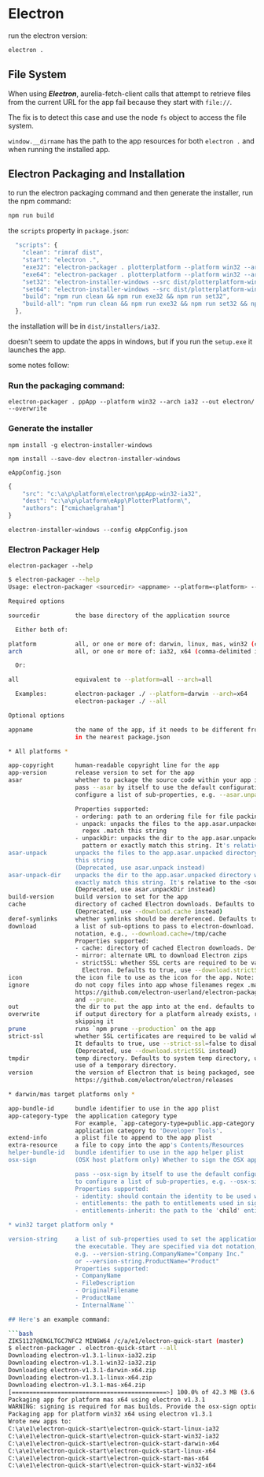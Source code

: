 # Electron

run the electron version:

```bash
electron .
```

## File System

When using ***Electron***, aurelia-fetch-client calls that attempt to retrieve files from the current URL for the app fail because they start with `file://`.

The fix is to detect this case and use the node `fs` object to access the file system.

`window.__dirname` has the path to the app resources for both `electron .` and when running the installed app.

## Electron Packaging and Installation

to run the electron packaging command and then generate the installer, run the npm command:

```bash
npm run build
```

the `scripts` property in `package.json`:

```javascript
  "scripts": {
    "clean": "rimraf dist",
    "start": "electron .",
    "exe32": "electron-packager . plotterplatform --platform win32 --arch ia32 --out dist/ --ignore \"(dist|node_modules)\"",
    "exe64": "electron-packager . plotterplatform --platform win32 --arch x64 --out dist/ --ignore \"(dist|node_modules)\"",
    "set32": "electron-installer-windows --src dist/plotterplatform-win32-ia32/ --dest dist/installers/ia32/",
    "set64": "electron-installer-windows --src dist/plotterplatform-win32-x64/ --dest dist/installers/x64/",
    "build": "npm run clean && npm run exe32 && npm run set32",
    "build-all": "npm run clean && npm run exe32 && npm run set32 && npm run exe64 && npm run set64"
  },
```

the installation will be in `dist/installers/ia32`.

doesn't seem to update the apps in windows, but if you run the `setup.exe` it launches the app.

some notes follow:

### Run the packaging command:

`electron-packager . ppApp --platform win32 --arch ia32 --out electron/ --overwrite`

### Generate the installer

`npm install -g electron-installer-windows`

`npm install --save-dev electron-installer-windows`

`eAppConfig.json`

```javascript
{
    "src": "c:\a\p\platform\electron\ppApp-win32-ia32",
    "dest": "c:\a\p\platform\eApp\PlotterPlatform\",
    "authors": ["cmichaelgraham"]
}
```

`electron-installer-windows --config eAppConfig.json`

### Electron Packager Help

`electron-packager --help`

```bash
$ electron-packager --help
Usage: electron-packager <sourcedir> <appname> --platform=<platform> --arch=<arch>

Required options

sourcedir          the base directory of the application source

  Either both of:

platform           all, or one or more of: darwin, linux, mas, win32 (comma-delimited if multiple)
arch               all, or one or more of: ia32, x64 (comma-delimited if multiple)

  Or:

all                equivalent to --platform=all --arch=all

  Examples:        electron-packager ./ --platform=darwin --arch=x64
                   electron-packager ./ --all

Optional options

appname            the name of the app, if it needs to be different from the "productName" or "name"
                   in the nearest package.json

* All platforms *

app-copyright      human-readable copyright line for the app
app-version        release version to set for the app
asar               whether to package the source code within your app into an archive. You can either
                   pass --asar by itself to use the default configuration, or use dot notation to
                   configure a list of sub-properties, e.g. --asar.unpackDir=sub_dir

                   Properties supported:
                   - ordering: path to an ordering file for file packing
                   - unpack: unpacks the files to the app.asar.unpacked directory whose filenames
                     regex .match this string
                   - unpackDir: unpacks the dir to the app.asar.unpacked directory whose names glob
                     pattern or exactly match this string. It's relative to the <sourcedir>.
asar-unpack        unpacks the files to the app.asar.unpacked directory whose filenames regex .match
                   this string
                   (Deprecated, use asar.unpack instead)
asar-unpack-dir    unpacks the dir to the app.asar.unpacked directory whose names glob pattern or
                   exactly match this string. It's relative to the <sourcedir>.
                   (Deprecated, use asar.unpackDir instead)
build-version      build version to set for the app
cache              directory of cached Electron downloads. Defaults to `$HOME/.electron`
                   (Deprecated, use --download.cache instead)
deref-symlinks     whether symlinks should be dereferenced. Defaults to true.
download           a list of sub-options to pass to electron-download. They are specified via dot
                   notation, e.g., --download.cache=/tmp/cache
                   Properties supported:
                   - cache: directory of cached Electron downloads. Defaults to `$HOME/.electron`
                   - mirror: alternate URL to download Electron zips
                   - strictSSL: whether SSL certs are required to be valid when downloading
                     Electron. Defaults to true, use --download.strictSSL=false to disable checks.
icon               the icon file to use as the icon for the app. Note: Format depends on platform.
ignore             do not copy files into app whose filenames regex .match this string. See also:
                   https://github.com/electron-userland/electron-packager/blob/master/docs/api.md#ignore
                   and --prune.
out                the dir to put the app into at the end. defaults to current working dir
overwrite          if output directory for a platform already exists, replaces it rather than
                   skipping it
prune              runs `npm prune --production` on the app
strict-ssl         whether SSL certificates are required to be valid when downloading Electron.
                   It defaults to true, use --strict-ssl=false to disable checks.
                   (Deprecated, use --download.strictSSL instead)
tmpdir             temp directory. Defaults to system temp directory, use --tmpdir=false to disable
                   use of a temporary directory.
version            the version of Electron that is being packaged, see
                   https://github.com/electron/electron/releases

* darwin/mas target platforms only *

app-bundle-id      bundle identifier to use in the app plist
app-category-type  the application category type
                   For example, `app-category-type=public.app-category.developer-tools` will set the
                   application category to 'Developer Tools'.
extend-info        a plist file to append to the app plist
extra-resource     a file to copy into the app's Contents/Resources
helper-bundle-id   bundle identifier to use in the app helper plist
osx-sign           (OSX host platform only) Whether to sign the OSX app packages. You can either

                   pass --osx-sign by itself to use the default configuration, or use dot notation
                   to configure a list of sub-properties, e.g. --osx-sign.identity="My Name"
                   Properties supported:
                   - identity: should contain the identity to be used when running `codesign`
                   - entitlements: the path to entitlements used in signing
                   - entitlements-inherit: the path to the 'child' entitlements

* win32 target platform only *

version-string     a list of sub-properties used to set the application metadata embedded into
                   the executable. They are specified via dot notation,
                   e.g. --version-string.CompanyName="Company Inc."
                   or --version-string.ProductName="Product"
                   Properties supported:
                   - CompanyName
                   - FileDescription
                   - OriginalFilename
                   - ProductName
                   - InternalName```

## Here's an example command:

```bash
ZIK51127@ENGLTGC7NFC2 MINGW64 /c/a/e1/electron-quick-start (master)
$ electron-packager . electron-quick-start --all
Downloading electron-v1.3.1-linux-ia32.zip
Downloading electron-v1.3.1-win32-ia32.zip
Downloading electron-v1.3.1-darwin-x64.zip
Downloading electron-v1.3.1-linux-x64.zip
Downloading electron-v1.3.1-mas-x64.zip
[============================================>] 100.0% of 42.3 MB (3.6 MB/s)
Packaging app for platform mas x64 using electron v1.3.1
WARNING: signing is required for mas builds. Provide the osx-sign option, or manually sign the app later.
Packaging app for platform win32 x64 using electron v1.3.1
Wrote new apps to:
C:\a\e1\electron-quick-start\electron-quick-start-linux-ia32
C:\a\e1\electron-quick-start\electron-quick-start-win32-ia32
C:\a\e1\electron-quick-start\electron-quick-start-darwin-x64
C:\a\e1\electron-quick-start\electron-quick-start-linux-x64
C:\a\e1\electron-quick-start\electron-quick-start-mas-x64
C:\a\e1\electron-quick-start\electron-quick-start-win32-x64
```